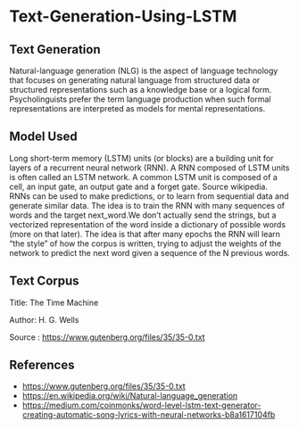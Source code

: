 # Text-Generation-Using-LSTM

## Text Generation
Natural-language generation (NLG) is the aspect of language technology that focuses on generating natural language from structured data or structured representations such as a knowledge base or a logical form. Psycholinguists prefer the term language production when such formal representations are interpreted as models for mental representations.

## Model Used
Long short-term memory (LSTM) units (or blocks) are a building unit for layers of a recurrent neural network (RNN). A RNN composed of LSTM units is often called an LSTM network. A common LSTM unit is composed of a cell, an input gate, an output gate and a forget gate. Source wikipedia.
RNNs can be used to make predictions, or to learn from sequential data and generate similar data.
The idea is to train the RNN with many sequences of words and the target next_word.We don’t actually send the strings, but a vectorized representation of the word inside a dictionary of possible words (more on that later). The idea is that after many epochs the RNN will learn “the style” of how the corpus is written, trying to adjust the weights of the network to predict the next word given a sequence of the N previous words.

## Text Corpus
Title: The Time Machine

Author: H. G. Wells

Source : https://www.gutenberg.org/files/35/35-0.txt

## References
- https://www.gutenberg.org/files/35/35-0.txt
- https://en.wikipedia.org/wiki/Natural-language_generation
- https://medium.com/coinmonks/word-level-lstm-text-generator-creating-automatic-song-lyrics-with-neural-networks-b8a1617104fb
